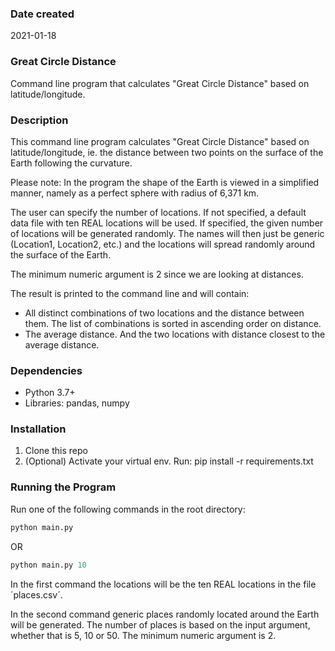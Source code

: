 ### Date created
2021-01-18

### Great Circle Distance
Command line program that calculates "Great Circle Distance" based on latitude/longitude.

### Description
This command line program calculates "Great Circle Distance" based on latitude/longitude, ie. the distance between two points on the surface of the Earth following the curvature.

Please note: In the program the shape of the Earth is viewed in a simplified manner, namely as a perfect sphere with radius of 6,371 km.

The user can specify the number of locations. If not specified, a default data file with ten REAL locations will be used. If specified, the given number of locations will be generated randomly. The names will then just be generic (Location1, Location2, etc.) and the locations will spread randomly around the surface of the Earth.

The minimum numeric argument is 2 since we are looking at distances.

The result is printed to the command line and will contain:
- All distinct combinations of two locations and the distance between them. The list of combinations is sorted in ascending order on distance.
- The average distance. And the two locations with distance closest to the average distance.

### Dependencies

- Python 3.7+
- Libraries: pandas, numpy

### Installation

1. Clone this repo
2. (Optional) Activate your virtual env. Run: pip install -r requirements.txt

### Running the Program

Run one of the following commands in the root directory:

```python
python main.py
```
OR

```python
python main.py 10
```

In the first command the locations will be the ten REAL locations in the file ´places.csv´.

In the second command generic places randomly located around the Earth will be generated. The number of places is based on the input argument, whether that is 5, 10 or 50. The minimum numeric argument is 2.
